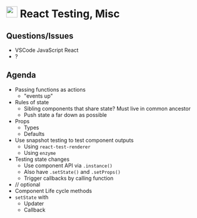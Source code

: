 <img src="https://cloud.githubusercontent.com/assets/478864/22186847/68223ce6-e0b1-11e6-8a62-0e3edc96725e.png" width=30> React Testing, Misc
===

## Questions/Issues

* VSCode JavaScript React
* ?

## Agenda

* Passing functions as actions
	* "events up"
* Rules of state
	* Sibling components that share state? Must live in common ancestor
	* Push state a far down as possible
* Props
 	* Types
	* Defaults
* Use snapshot testing to test component outputs
	* Using `react-test-renderer`
	* Using `enzyme`
* Testing state changes
	* Use component API via `.instance()`
	* Also have `.setState()` and `.setProps()`
	* Trigger callbacks by calling function
* // optional
* Component Life cycle methods
* `setState` with
	* Updater
	* Callback
